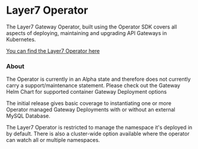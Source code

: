 # Layer7 Operator
The Layer7 Gateway Operator, built using the Operator SDK covers all aspects of deploying, maintaining and upgrading API Gateways in Kubernetes.

[You can find the Layer7 Operator here](https://github.com/gazza7205/layer7-operator)

### About
The Operator is currently in an Alpha state and therefore does not currently carry a support/maintenance statement. Please check out the Gateway Helm Chart for supported container Gateway Deployment options

The initial release gives basic coverage to instantiating one or more Operator managed Gateway Deployments with or without an external MySQL Database.

The Layer7 Operator is restricted to manage the namespace it's deployed in by default. There is also a cluster-wide option available where the operator can watch all or multiple namespaces.